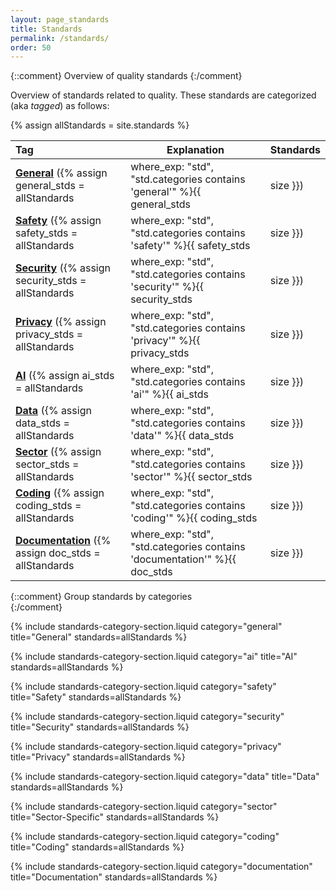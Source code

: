 ```yaml
---
layout: page_standards
title: Standards
permalink: /standards/
order: 50
---
```


{::comment}
Overview of quality standards
{:/comment}

Overview of standards related to quality.
These standards are categorized (aka _tagged_) as follows:

{% assign allStandards = site.standards %}

|Tag  | Explanation | Standards |
|:--- | --- | --- |
| **[General](#general)** ({% assign general_stds = allStandards | where_exp: "std", "std.categories contains 'general'" %}{{ general_stds | size }}) | Broad quality/process standards | {% for std in general_stds %}<span class="std-shortname">[{{ std.shortname }}]({{ std.url }})</span>{% unless forloop.last %} · {% endunless %}{% endfor %} |
| **[Safety](#safety)** ({% assign safety_stds = allStandards | where_exp: "std", "std.categories contains 'safety'" %}{{ safety_stds | size }}) | Functional safety where malfunctions can harm people/environment/assets | {% for std in safety_stds %}<span class="std-shortname">[{{ std.shortname }}]({{ std.url }})</span>{% unless forloop.last %} · {% endunless %}{% endfor %} |
| **[Security](#security)** ({% assign security_stds = allStandards | where_exp: "std", "std.categories contains 'security'" %}{{ security_stds | size }}) | Information/cyber security, security management and controls | {% for std in security_stds %}<span class="std-shortname">[{{ std.shortname }}]({{ std.url }})</span>{% unless forloop.last %} · {% endunless %}{% endfor %} |
| **[Privacy](#privacy)** ({% assign privacy_stds = allStandards | where_exp: "std", "std.categories contains 'privacy'" %}{{ privacy_stds | size }}) | Personal data protection and privacy governance and controls; GDPR-compliance. Complements security | {% for std in privacy_stds %}<span class="std-shortname">[{{ std.shortname }}]({{ std.url }})</span>{% unless forloop.last %} · {% endunless %}{% endfor %} |
| **[AI](#ai)** ({% assign ai_stds = allStandards | where_exp: "std", "std.categories contains 'ai'" %}{{ ai_stds | size }}) | (_artificial intelligence_) AI/ML governance, risk, transparency across the AI lifecycle | {% for std in ai_stds %}<span class="std-shortname">[{{ std.shortname }}]({{ std.url }})</span>{% unless forloop.last %} · {% endunless %}{% endfor %} |
| **[Data](#data)** ({% assign data_stds = allStandards | where_exp: "std", "std.categories contains 'data'" %}{{ data_stds | size }}) | Data quality and measurement characteristics | {% for std in data_stds %}<span class="std-shortname">[{{ std.shortname }}]({{ std.url }})</span>{% unless forloop.last %} · {% endunless %}{% endfor %} |
| **[Sector](#sector)** ({% assign sector_stds = allStandards | where_exp: "std", "std.categories contains 'sector'" %}{{ sector_stds | size }}) | Sector/vertical-specific standards. | {% for std in sector_stds %}<span class="std-shortname">[{{ std.shortname }}]({{ std.url }})</span>{% unless forloop.last %} · {% endunless %}{% endfor %} |
| **[Coding](#coding)** ({% assign coding_stds = allStandards | where_exp: "std", "std.categories contains 'coding'" %}{{ coding_stds | size }}) | Standards related to implementation or coding details.| {% for std in coding_stds %}<span class="std-shortname">[{{ std.shortname }}]({{ std.url }})</span>{% unless forloop.last %} · {% endunless %}{% endfor %} |
| **[Documentation](#documentation)** ({% assign doc_stds = allStandards | where_exp: "std", "std.categories contains 'documentation'" %}{{ doc_stds | size }}) | Standards related to documentation of software or IT systems.| {% for std in doc_stds %}<span class="std-shortname">[{{ std.shortname }}]({{ std.url }})</span>{% unless forloop.last %} · {% endunless %}{% endfor %} |




{::comment}
Group standards by categories  
{:/comment}

{% include standards-category-section.liquid category="general" title="General" standards=allStandards %}

{% include standards-category-section.liquid category="ai" title="AI" standards=allStandards %}

{% include standards-category-section.liquid category="safety" title="Safety" standards=allStandards %}

{% include standards-category-section.liquid category="security" title="Security" standards=allStandards %}

{% include standards-category-section.liquid category="privacy" title="Privacy" standards=allStandards %}

{% include standards-category-section.liquid category="data" title="Data" standards=allStandards %}

{% include standards-category-section.liquid category="sector" title="Sector-Specific" standards=allStandards %}

{% include standards-category-section.liquid category="coding" title="Coding" standards=allStandards %}

{% include standards-category-section.liquid category="documentation" title="Documentation" standards=allStandards %}
